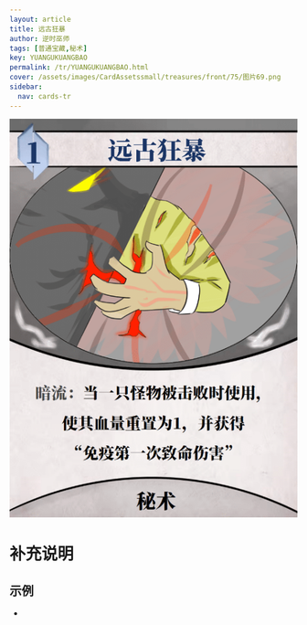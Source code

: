 ```yaml
---
layout: article
title: 远古狂暴
author: 逆时巫师
tags: [普通宝藏,秘术]
key: YUANGUKUANGBAO
permalink: /tr/YUANGUKUANGBAO.html
cover: /assets/images/CardAssetssmall/treasures/front/75/图片69.png
sidebar:
  nav: cards-tr
---
```

![](/assets/images/CardAssets/treasures/front/75/图片69.png)

# 补充说明



## 示例
* 